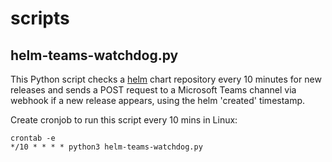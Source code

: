 # scripts

## helm-teams-watchdog.py
This Python script checks a [helm](https://github.com/helm/helm) chart repository every 10 minutes for new releases and sends a POST request to a Microsoft Teams channel via webhook if a new release appears, using the helm 'created' timestamp.

Create cronjob to run this script every 10 mins in Linux:
```
crontab -e
*/10 * * * * python3 helm-teams-watchdog.py
```
